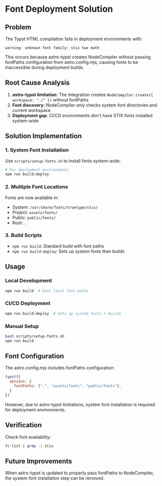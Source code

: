 # Font Deployment Solution

## Problem
The Typst HTML compilation fails in deployment environments with:
```
warning: unknown font family: stix two math
```

This occurs because astro-typst creates NodeCompiler without passing fontPaths configuration from astro.config.mjs, causing fonts to be inaccessible during deployment builds.

## Root Cause Analysis
1. **astro-typst limitation**: The integration creates `NodeCompiler.create({ workspace: "./" })` without fontPaths
2. **Font discovery**: NodeCompiler only checks system font directories and current workspace
3. **Deployment gap**: CI/CD environments don't have STIX fonts installed system-wide

## Solution Implementation

### 1. System Font Installation
Use `scripts/setup-fonts.sh` to install fonts system-wide:
```bash
# For deployment environments
npm run build:deploy
```

### 2. Multiple Font Locations
Fonts are now available in:
- System: `/usr/share/fonts/truetype/stix/`
- Project: `assets/fonts/`
- Public: `public/fonts/` 
- Root: `.`

### 3. Build Scripts
- `npm run build`: Standard build with font paths
- `npm run build:deploy`: Sets up system fonts then builds

## Usage

### Local Development
```bash
npm run build  # Uses local font paths
```

### CI/CD Deployment
```bash
npm run build:deploy  # Sets up system fonts + builds
```

### Manual Setup
```bash
bash scripts/setup-fonts.sh
npm run build
```

## Font Configuration
The astro.config.mjs includes fontPaths configuration:
```javascript
typst({
  options: {
    fontPaths: [".", "assets/fonts", "public/fonts"],
  }
})
```

However, due to astro-typst limitations, system font installation is required for deployment environments.

## Verification
Check font availability:
```bash
fc-list | grep -i stix
```

## Future Improvements
When astro-typst is updated to properly pass fontPaths to NodeCompiler, the system font installation step can be removed.